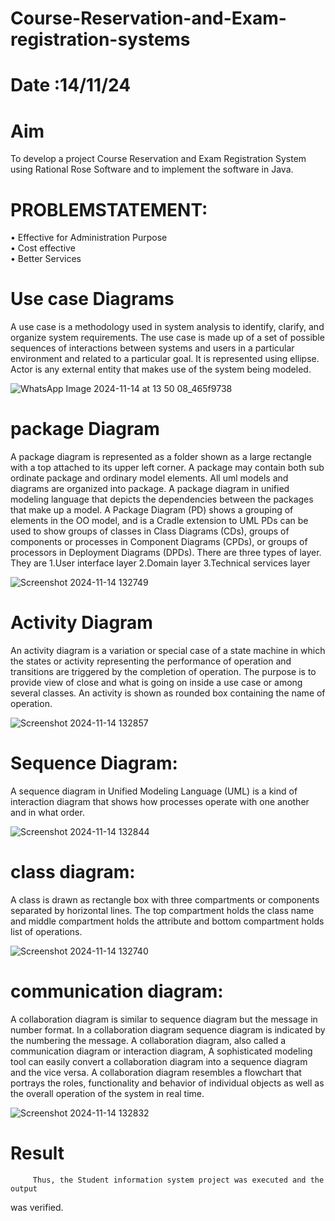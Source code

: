 # Course-Reservation-and-Exam-registration-systems
# Date :14/11/24

# Aim
To develop a project Course Reservation and Exam Registration System using 
Rational Rose Software and to implement the software in Java.

# PROBLEMSTATEMENT: 
• Effective for Administration Purpose  
• Cost effective  
• Better Services 

# Use case Diagrams

A use case is a methodology used in system analysis to identify, clarify, and 
organize system requirements. The use case is made up of a set of possible sequences 
of interactions between systems and users in a particular environment and related to a 
particular goal. It is represented using ellipse. Actor is any external entity that makes 
use of the system being modeled.

![WhatsApp Image 2024-11-14 at 13 50 08_465f9738](https://github.com/user-attachments/assets/4c9ed345-dd3a-466f-b3f2-4454a9f2b22f)

# package Diagram

A package diagram is represented as a folder shown as a large 
rectangle with a top attached to its upper left corner. A package may contain both sub 
ordinate package and ordinary model elements. All uml models and diagrams are 
organized into package. A package diagram in unified modeling language that depicts 
the dependencies between the packages that make up a model. A Package Diagram 
(PD) shows a grouping of elements in the OO model, and is a Cradle extension to UML 
PDs can be used to show groups of classes in Class Diagrams (CDs), groups of 
components or processes in Component Diagrams (CPDs), or groups of processors in 
Deployment Diagrams (DPDs). 
There are three types of layer. They are 
1.User interface layer 
2.Domain layer 
3.Technical services layer

![Screenshot 2024-11-14 132749](https://github.com/user-attachments/assets/1192b25a-18e2-4f5b-a887-72a56a797efb)

# Activity Diagram

An activity diagram is a variation or special case of a state machine in which 
the states or activity representing the performance of operation and transitions are 
triggered by the completion of operation. The purpose is to provide view of close and 
what is going on inside a use case or among several classes. An activity is shown as 
rounded box containing the name of operation.

![Screenshot 2024-11-14 132857](https://github.com/user-attachments/assets/b6ac174d-53aa-46bd-ba50-d913c3b3245a)

# Sequence Diagram:

A sequence diagram in Unified Modeling Language (UML) is a kind of 
interaction diagram that shows how processes operate with one another and in what 
order. 

![Screenshot 2024-11-14 132844](https://github.com/user-attachments/assets/501674d0-4254-4820-ae0b-2d17286bc718)


# class diagram:

A class is drawn as rectangle box with three compartments or components 
separated by horizontal lines. The top compartment holds the class name and middle 
compartment holds the attribute and bottom compartment holds list of operations.

![Screenshot 2024-11-14 132740](https://github.com/user-attachments/assets/a2e31d4c-a6da-489b-8ec7-8b973166e7ff)


# communication diagram:

A collaboration diagram is similar to sequence diagram but the message in 
number format. In a collaboration diagram sequence diagram is indicated by the 
numbering the message. A collaboration diagram, also called a communication 
diagram or interaction diagram, A sophisticated modeling tool can easily convert a 
collaboration diagram into a sequence diagram and the vice versa. A collaboration 
diagram resembles a flowchart that portrays the roles, functionality and behavior of 
individual objects as well as the overall operation of the system in real time. 

![Screenshot 2024-11-14 132832](https://github.com/user-attachments/assets/674c91de-d26d-4ac0-abd4-20e30300b717)

# Result
         Thus, the Student information system project was executed and the output  
was verified.
